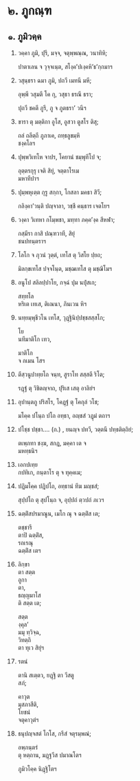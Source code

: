 <h1>๒. ภูกณฺฑ</h1>
<h2>๑. ภูมิวคฺค</h2>
<ol>
<li>
วคฺคา ภูมิ, ปุรี, มจฺจ, จตุพฺพณฺณ, วนาทิหิ;  
  
ปาตาเลน จ วุจฺจเนฺต, สโงฺค’ปเงฺคหิ’ธ’กฺกมาฯ  
</li>
  
<li>
วสุนฺธรา ฉมา ภูมิ, ปถวี เมทนี มหี;  
  
อุพฺพี วสุมตี โค กุ, วสุธา ธรณี ธรา;  
  
ปุถวี ชคตี ภูรี, ภู จ ภูตธรา’ วนีฯ  
</li>
  
<li>
ขารา  
ตุ มตฺติกา  
อูโส,  
อูสวา ตูสโร ติสุ;  
  
ถลํ ถลีตฺถี ภูภาเค, ถทฺธลูขมฺหิ  
ชงฺคโลฯ  
</li>
  
<li>
ปุพฺพวิเทโห จาปร, โคยานํ ชมฺพุทีโป จ;  
  
อุตฺตรกุรุ เจติ สิยุํ, จตฺตาโรเม  
มหาทีปาฯ  
</li>
  
<li>
ปุมฺพหุเตฺต กุรู สกฺกา, โกสลา มคธา สิวี;  
  
กลิงฺคา’วนฺติ ปญฺจาลา, วชฺชี คนฺธาร เจตโยฯ  
</li>
  
<li>
วงฺคา วิเทหา กโมฺพชา, มทฺทา ภคฺค’งฺค สีหฬา;  
  
กสฺมีรา กาสิ ปณฺฑวาที, สิยุํ  
ชนปทนฺตราฯ  
</li>
  
<li>
โลโก จ ภุวนํ วุตฺตํ, เทโส ตุ วิสโย ปฺยถ;  
  
มิลกฺขเทโส ปจฺจโนฺต, มชฺฌเทโส ตุ มชฺฌิโมฯ  
</li>
  
<li>
อนูโป สลิลปฺปาโย, กจฺฉํ ปุม นปุํสเก;  
  
สทฺทโล  
หริเต เทเส, ติเณนา, ภินเวน หิฯ  
</li>
  
<li>
นทฺยมฺพุชีวโน เทโส, วุฎฺฐินิปฺปชฺชสสฺสโก;  
  
โย  
นทีมาติโก เทว,  
  
มาติโก  
จ กเมน โสฯ  
</li>
  
<li>
ตีสฺวนูปาทฺยโถ จนฺท, สูราโท  
สสฺสตี  
ริโต;  
  
รฎฺฐํ ตุ วิชิตญฺจาถ, ปุริเส เสตุ อาลิยํฯ  
</li>
  
<li>
อุปานฺตภู  
ปริสโร,  
โคฎฺฐํ ตุ โคกุลํ วโช;  
  
มโคฺค ปโนฺถ ปโถ อทฺธา, อญฺชสํ วฎุมํ ตถาฯ  
</li>
  
<li>
ปโชฺช  
ปชฺชา…. (ก.)  
, ยนญฺจ ปทวี, วตฺตนี ปทฺธติตฺถิยํ;  
  
ตเพฺภทา ชงฺฆ, สกฎ, มคฺคา เต จ  
มหทฺธนิฯ  
</li>
  
<li>
  
เอกปเทฺย  
กปทิเก, กนฺตาโร ตุ จ ทุคฺคเม;  
  
<li>
ปฎิมโคฺค ปฎิปโถ,  
อทฺธานํ  
ทีฆ มญฺชสํ;  
  
สุปฺปโถ ตุ สุปโนฺถ จ, อุปฺปถํ ตฺวปถํ ภเวฯ  
</li>
  
<li>
ฉตฺติํสปรมาณูน, เมโก  
ณุ  
จ ฉตฺติํส เต;  
  
ตชฺชารี  
ตาปิ ฉตฺติํส,  
รถเรณุ  
ฉตฺติํส เตฯ  
</li>
  
<li>
  
ลิกฺขา  
ตา สตฺต  
อูกา  
ตา,  
ธญฺญมาโส  
ติ สตฺต เต;  
  
สตฺต  
งฺคุล’  
มมุ ทฺวิจฺฉ,  
วิทตฺถิ  
ตา ทุเว สิยุํฯ  
</li>
  
<li>
  
รตนํ  
  
ตานิ สเตฺตว, ยฎฺฐิ ตา วีสตู  
สภํ;  
  
คาวุต  
มุสภาสีติ,  
โยชนํ  
จตุคาวุตํฯ  
</li>
  
<li>
ธนุปญฺจสตํ  
โกโส, กรีสํ  
จตุรมฺพณํ;  
  
อพฺภนฺตรํ  
ตุ หตฺถาน, มฎฺฐวีส ปมาณโตฯ  
</li>
  
ภูมิวโคฺค นิฎฺฐิโตฯ  
</li>
  
  
  
  
  